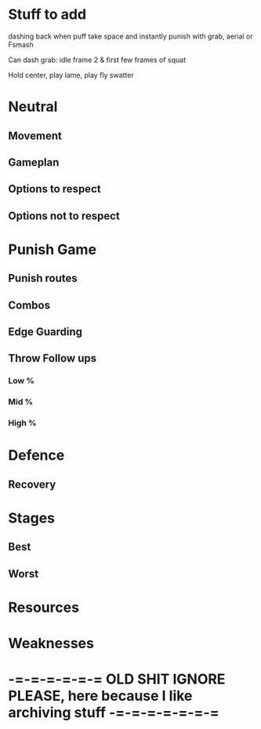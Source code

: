 # Stuff to add

dashing back when puff take space and instantly punish with grab, aerial or Fsmash

Can dash grab: idle frame 2 & first few frames of squat

Hold center, play lame, play fly swatter

# Neutral

## Movement


## Gameplan


## Options to respect

### 


## Options not to respect


# Punish Game

## Punish routes


## Combos


## Edge Guarding


## Throw Follow ups

### Low %


### Mid %


### High %



# Defence

## Recovery


# Stages

## Best

## Worst


# Resources


# Weaknesses


# -=-=-=-=-=-= OLD SHIT IGNORE PLEASE, here because I like archiving stuff -=-=-=-=-=-=-=